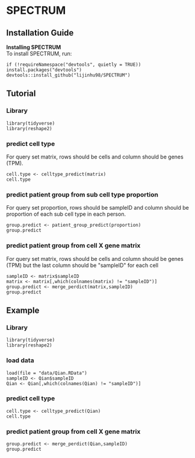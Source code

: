 # SPECTRUM

## Installation Guide
**Installing SPECTRUM**  
To install SPECTRUM, run:
```
if (!requireNamespace("devtools", quietly = TRUE)) install.packages("devtools")
devtools::install_github("lijinhu98/SPECTRUM")
```

## Tutorial
### Library
```
library(tidyverse)
library(reshape2)
```
### predict cell type
For query set matrix, rows should be cells and column should be genes (TPM).
```
cell.type <- celltype_predict(matrix)
cell.type
```
### predict patient group from sub cell type proportion
For query set proportion, rows should be sampleID and column should be proportion of each sub cell type in each person.
```
group.predict <- patient_group_predict(proportion)
group.predict
```
### predict patient group from cell X gene matrix
For query set matrix, rows should be cells and column should be genes (TPM) but the last column should be "sampleID" for each cell
```
sampleID <- matrix$sampleID
matrix <- matrix[,which(colnames(matrix) != "sampleID")]
group.predict <- merge_perdict(matrix,sampleID)
group.predict
```

## Example
### Library
```
library(tidyverse)
library(reshape2)
```
### load data
```
load(file = "data/Qian.RData")
sampleID <- Qian$sampleID
Qian <- Qian[,which(colnames(Qian) != "sampleID")]
```
### predict cell type
```
cell.type <- celltype_predict(Qian)
cell.type
```
### predict patient group from cell X gene matrix
```
group.predict <- merge_perdict(Qian,sampleID)
group.predict
```
